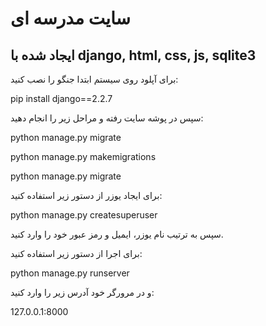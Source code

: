 # سایت مدرسه ای
ایجاد شده با django, html, css, js, sqlite3
--------------------------------------------------------------
برای آپلود روی سیستم ابتدا جنگو را نصب کنید:

pip install django==2.2.7

سپس در پوشه سایت رفته و مراحل زیر را انجام دهید:

python manage.py migrate

python manage.py makemigrations

python manage.py migrate

برای ایجاد یوزر از دستور زیر استفاده کنید:

python manage.py createsuperuser

سپس به ترتیب نام یوزر، ایمیل و رمز عبور خود را وارد کنید.

برای اجرا از دستور زیر استفاده کنید:

python manage.py runserver

و در مرورگر خود آدرس زیر را وارد کنید:

127.0.0.1:8000
